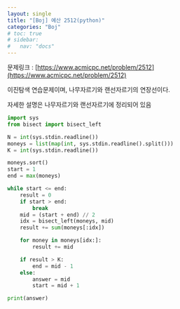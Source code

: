 ```yaml
---
layout: single
title: "[Boj] 예산 2512(python)"
categories: "Boj"
# toc: true
# sidebar:
#   nav: "docs"
---
```


문제링크 : [https://www.acmicpc.net/problem/2512](https://www.acmicpc.net/problem/2512)

이진탐색 연습문제이며, 나무자르기와 랜선자르기의 연장선이다.

자세한 설명은 나무자르기와 랜선자르기에 정리되어 있음

```python
import sys
from bisect import bisect_left

N = int(sys.stdin.readline())
moneys = list(map(int, sys.stdin.readline().split()))
K = int(sys.stdin.readline())

moneys.sort()
start = 1
end = max(moneys)

while start <= end:
    result = 0
    if start > end:
        break
    mid = (start + end) // 2
    idx = bisect_left(moneys, mid)
    result += sum(moneys[:idx])

    for money in moneys[idx:]:
        result += mid

    if result > K:
        end = mid - 1
    else:
        answer = mid
        start = mid + 1

print(answer)
```
